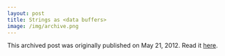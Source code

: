 ```yaml
---
layout: post
title: Strings as <data buffers>
image: /img/archive.png
---
```

This archived post was originally published on May 21, 2012. Read it [here](/alex.ciobanu.org/index30e3.html).
